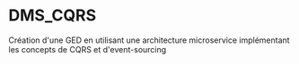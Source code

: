 # DMS_CQRS
Création d'une GED en utilisant une architecture microservice implémentant les concepts de CQRS et d'event-sourcing
